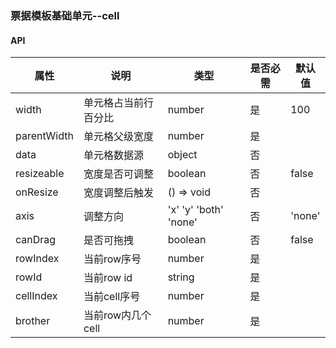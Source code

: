 ### 票据模板基础单元--cell

#### API

属性 | 说明 | 类型| 是否必需 | 默认值
----|-----|------|------|------
| width | 单元格占当前行百分比 | number| 是 | 100 |
| parentWidth | 单元格父级宽度 | number| 是 |  |
| data | 单元格数据源 | object| 否 |  |
| resizeable | 宽度是否可调整 | boolean| 否 | false |
| onResize | 宽度调整后触发 | () => void| 否 |  |
| axis | 调整方向 | 'x' 'y' 'both' 'none'| 否 | 'none' |
| canDrag | 是否可拖拽 | boolean| 否 | false |
| rowIndex | 当前row序号 | number| 是 |  |
| rowId | 当前row id | string| 是 |  |
| cellIndex | 当前cell序号 | number| 是 |  |
| brother | 当前row内几个cell | number| 是 |  |